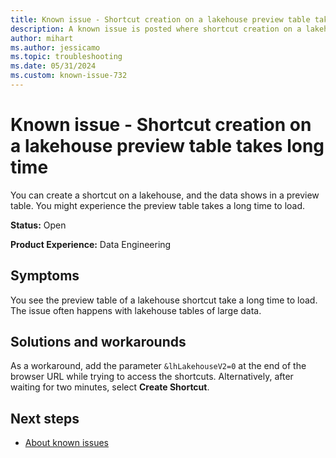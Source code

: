 ```yaml
---
title: Known issue - Shortcut creation on a lakehouse preview table takes long time
description: A known issue is posted where shortcut creation on a lakehouse preview table takes long time.
author: mihart
ms.author: jessicamo
ms.topic: troubleshooting  
ms.date: 05/31/2024
ms.custom: known-issue-732
---
```


# Known issue - Shortcut creation on a lakehouse preview table takes long time

You can create a shortcut on a lakehouse, and the data shows in a preview table. You might experience the preview table takes a long time to load.

**Status:** Open

**Product Experience:** Data Engineering

## Symptoms

You see the preview table of a lakehouse shortcut take a long time to load. The issue often happens with lakehouse tables of large data.

## Solutions and workarounds

As a workaround, add the parameter `&lhLakehouseV2=0` at the end of the browser URL while trying to access the shortcuts. Alternatively, after waiting for two minutes, select **Create Shortcut**.

## Next steps

- [About known issues](https://support.fabric.microsoft.com/known-issues) 
